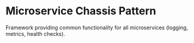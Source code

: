 # Microservice Chassis Pattern
Framework providing common functionality for all microservices (logging, metrics, health checks).
